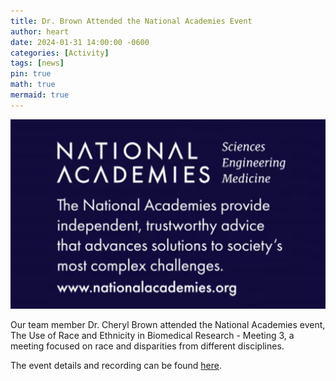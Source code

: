 ```yaml
---
title: Dr. Brown Attended the National Academies Event
author: heart
date: 2024-01-31 14:00:00 -0600
categories: [Activity]
tags: [news]
pin: true
math: true
mermaid: true
---
```


![event](/assets/img/activities/event131.png)

Our team member Dr. Cheryl Brown attended the National Academies event, The Use of Race and Ethnicity in Biomedical Research - Meeting 3, a meeting focused on race and disparities from different disciplines.

The event details and recording can be found [here](https://www.nationalacademies.org/event/41676_01-2024_the-use-of-race-and-ethnicity-in-biomedical-research-meeting-3?medium=email&source=1hour&eventID=148578&ID=33677403).